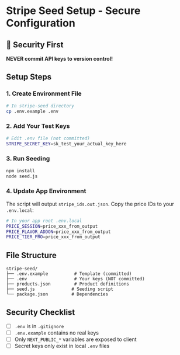 # Stripe Seed Setup - Secure Configuration

## 🔐 **Security First**

**NEVER commit API keys to version control!**

## **Setup Steps**

### 1. Create Environment File
```bash
# In stripe-seed directory
cp .env.example .env
```

### 2. Add Your Test Keys
```bash
# Edit .env file (not committed)
STRIPE_SECRET_KEY=sk_test_your_actual_key_here
```

### 3. Run Seeding
```bash
npm install
node seed.js
```

### 4. Update App Environment
The script will output `stripe_ids.out.json`. Copy the price IDs to your `.env.local`:

```bash
# In your app root .env.local
PRICE_SESSION=price_xxx_from_output
PRICE_FLAVOR_ADDON=price_xxx_from_output
PRICE_TIER_PRO=price_xxx_from_output
```

## **File Structure**
```
stripe-seed/
├── .env.example          # Template (committed)
├── .env                  # Your keys (NOT committed)
├── products.json         # Product definitions
├── seed.js              # Seeding script
└── package.json         # Dependencies
```

## **Security Checklist**
- [ ] `.env` is in `.gitignore`
- [ ] `.env.example` contains no real keys
- [ ] Only `NEXT_PUBLIC_*` variables are exposed to client
- [ ] Secret keys only exist in local `.env` files
